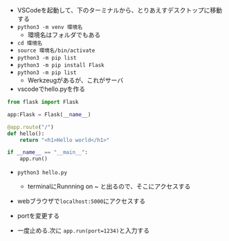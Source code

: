 - VSCodeを起動して、下のターミナルから、とりあえすデスクトップに移動する
- `python3 -m venv 環境名`
  - 環境名はフォルダでもある 
- `cd 環境名`
- `source 環境名/bin/activate`
- `python3 -m pip list`
- `python3 -m pip install Flask`
- `python3 -m pip list`
  - Werkzeugがあるが、これがサーバ
- vscodeでhello.pyを作る 

```py
from flask import Flask

app:Flask = Flask(__name__)

@app.route("/")
def hello():
    return "<h1>Hello world</h1>"

if __name__ == "__main__":
    app.run()
```

- `python3 hello.py`
  - terminalにRunnning on ~ と出るので、そこにアクセスする 
- webブラウザで`localhost:5000`にアクセスする 

- portを変更する
- 一度止める.次に `app.run(port=1234)`と入力する
